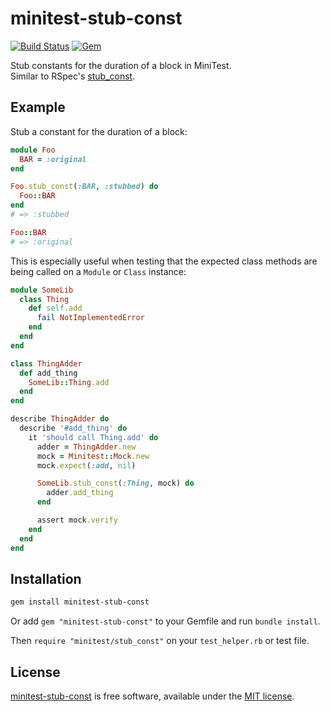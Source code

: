 # minitest-stub-const

[![Build Status](https://travis-ci.org/adammck/minitest-stub-const.svg)](https://travis-ci.org/adammck/minitest-stub-const)
[![Gem](https://img.shields.io/gem/v/minitest-stub-const.svg)](https://rubygems.org/gems/minitest-stub-const)

Stub constants for the duration of a block in MiniTest.  
Similar to RSpec's [stub_const][rspec].


## Example
Stub a constant for the duration of a block:

```ruby
module Foo
  BAR = :original
end

Foo.stub_const(:BAR, :stubbed) do
  Foo::BAR
end
# => :stubbed

Foo::BAR
# => :original
```

This is especially useful when testing that the expected class methods
are being called on a `Module` or `Class` instance:

```ruby
module SomeLib
  class Thing
    def self.add
      fail NotImplementedError
    end
  end
end

class ThingAdder
  def add_thing
    SomeLib::Thing.add
  end
end

describe ThingAdder do
  describe '#add_thing' do
    it 'should call Thing.add' do
      adder = ThingAdder.new
      mock = Minitest::Mock.new
      mock.expect(:add, nil)

      SomeLib.stub_const(:Thing, mock) do
        adder.add_thing
      end

      assert mock.verify
    end
  end
end
```

## Installation

```sh
gem install minitest-stub-const
```

Or add `gem "minitest-stub-const"` to your Gemfile and run `bundle install`.

Then `require "minitest/stub_const"` on your `test_helper.rb` or test file.


## License

[minitest-stub-const][repo] is free software, available under the
[MIT license][license].




[repo]: https://github.com/adammck/minitest-stub-const
[license]: https://raw.github.com/adammck/minitest-stub-const/master/LICENSE
[rspec]: https://www.relishapp.com/rspec/rspec-mocks/v/2-12/docs/mutating-constants
